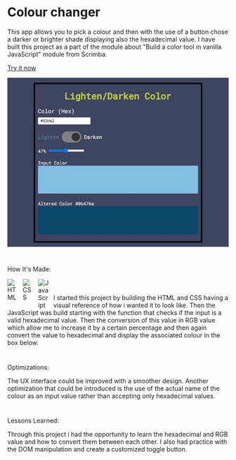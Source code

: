 # Colour changer 

This app allows you to pick a colour and then with the use of a button chose a darker or brighter shade displaying also the hexadecimal value. I have built this project as a part of the module about "Build a color tool in vanilla JavaScript" module from Scrimba.

<a href="https://color-change-app.netlify.app">Try it now</a>

<img width="700px" heigth="900" src="https://github.com/maurobusso/color-change-tool/blob/main/immage.jpg">

#

How It's Made: 

<img align="left" alt="HTML" width="25px" style="padding-right:10px;" src="https://cdn.jsdelivr.net/gh/devicons/devicon/icons/html5/html5-plain-wordmark.svg"/>
<img align="left" alt="CSS" width="25px" style="padding-right:10px;" src="https://cdn.jsdelivr.net/gh/devicons/devicon/icons/css3/css3-plain-wordmark.svg" />
<img align="left" alt="JavaScript" width="25px" style="padding-right:10px;" src="https://cdn.jsdelivr.net/gh/devicons/devicon/icons/javascript/javascript-plain.svg" />
<br>
<br>
I started this project by building the HTML and CSS having a visual reference of how i wanted it to look like. Then the JavaScript was build starting with the function that checks if the input is a valid hexadecimal value. Then the conversion of this value in RGB value which allow me to increase it by a certain percentage and then again convert the value to hexadecimal and display the associated colour in the box below.

#

Optimizations: 

The UX interface could be improved with a smoother design. Another optimization that could be introduced is the use of the actual name of the colour as an input value rather than accepting only hexadecimal values.

#

Lessons Learned: 

Through this project i had the opportunity to learn the hexadecimal and RGB value and how to convert them between each other. I also had practice with the DOM manipulation and create a customized toggle button.
 

